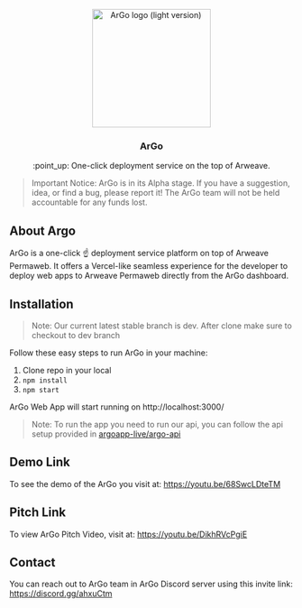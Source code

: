 <p align="center">
  <a href="https://argoapp.live/">
    <img src="../static/logo_light.png" alt="ArGo logo (light version)" width="210">
  </a>

  <h3 align="center">ArGo</h3>

  <p align="center">
   :point_up: One-click deployment service on the top of Arweave.
 </p>
</p>

> Important Notice: ArGo is in its Alpha stage. If you have a suggestion, idea, or find a bug, please report it! The ArGo team will not be held accountable for any funds lost.

## About Argo

ArGo is a one-click ☝️  deployment service platform on top of Arweave Permaweb. It offers a Vercel-like seamless experience for the developer to deploy web apps to Arweave Permaweb directly from the ArGo dashboard.

## Installation

> Note: Our current latest stable branch is dev. After clone make sure to checkout to dev branch

Follow these easy steps to run ArGo in your machine:

1. Clone repo in your local
2. `npm install`
3. `npm start`

ArGo Web App will start running on http://localhost:3000/

> Note: To run the app you need to run our api, you can follow the api setup provided in [argoapp-live/argo-api](https://github.com/argoapp-live/argo-api)

## Demo Link

To see the demo of the ArGo you visit at:
https://youtu.be/68SwcLDteTM

## Pitch Link

To view ArGo Pitch Video, visit at:
https://youtu.be/DikhRVcPgiE

## Contact

You can reach out to ArGo team in ArGo Discord server using this invite link:
https://discord.gg/ahxuCtm
